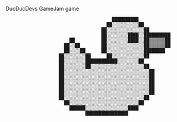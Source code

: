 DucDucDevs GameJam game                                                                                                                                                                                
                                                                                        
                                            ██████████                                  
                                          ██░░░░░░░░░░██                                
                                        ██░░░░░░░░░░░░░░██                              
                                        ██░░░░░░░░████░░██████████                      
                            ██          ██░░░░░░░░████░░██▒▒▒▒▒▒██                      
                          ██░░██        ██░░░░░░░░░░░░░░██▒▒▒▒▒▒██                      
                          ██░░░░██      ██░░░░░░░░░░░░░░████████                        
                        ██░░░░░░░░██      ██░░░░░░░░░░░░██                              
                        ██░░░░░░░░████████████░░░░░░░░██                                
                        ██░░░░░░░░██░░░░░░░░░░░░░░░░░░░░██                              
                        ██░░░░░░░░░░░░░░░░░░░░░░░░░░░░░░░░██                            
                        ██░░░░░░░░░░░░░░░░░░░░░░░░░░░░░░░░██                            
                        ██░░░░░░░░░░░░░░░░░░░░░░░░░░░░░░░░██                            
                        ██░░░░░░░░░░░░░░░░░░░░░░░░░░░░░░░░██                            
                        ██░░░░░░░░░░░░░░░░░░░░░░░░░░░░░░░░██                            
                        ██░░░░░░░░░░░░░░░░░░░░░░░░░░░░░░██                              
                          ██░░░░░░░░░░░░░░░░░░░░░░░░░░██                                
                            ██████░░░░░░░░░░░░░░░░████                                  
                                  ████████████████                                      
                                                              
